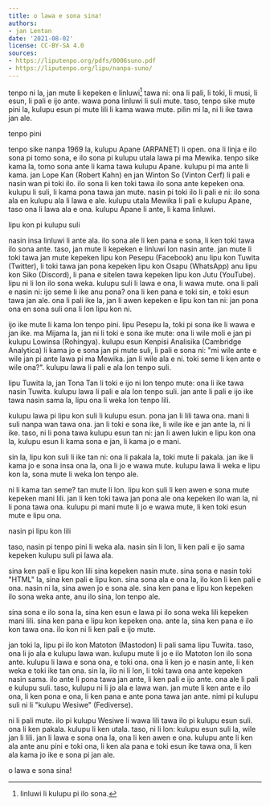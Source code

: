 ```yaml
---
title: o lawa e sona sina!
authors:
- jan Lentan
date: '2021-08-02'
license: CC-BY-SA 4.0
sources:
- https://liputenpo.org/pdfs/0006suno.pdf
- https://liputenpo.org/lipu/nanpa-suno/
---
```


tenpo ni la, jan mute li kepeken e linluwi[^1] tawa ni: ona li pali, li toki, li musi, li esun, li pali e ijo ante. wawa pona linluwi li suli mute. taso, tenpo sike mute pini la, kulupu esun pi mute lili li kama wawa mute. pilin mi la, ni li ike tawa jan ale.

[^1]: linluwi li kulupu pi ilo sona.

tenpo pini

tenpo sike nanpa 1969 la, kulupu Apane (ARPANET) li open. ona li linja e ilo sona pi tomo sona, e ilo sona pi kulupu utala lawa pi ma Mewika. tenpo sike kama la, tomo sona ante li kama tawa kulupu Apane. kulupu pi ma ante li kama. jan Lope Kan (Robert Kahn) en jan Winton So (Vinton Cerf) li pali e nasin wan pi toki ilo. ilo sona li ken toki tawa ilo sona ante kepeken ona. kulupu li suli, li kama pona tawa jan mute. nasin pi toki ilo li pali e ni: ilo sona ala en kulupu ala li lawa e ale. kulupu utala Mewika li pali e kulupu Apane, taso ona li lawa ala e ona. kulupu Apane li ante, li kama linluwi.

lipu kon pi kulupu suli

nasin insa linluwi li ante ala. ilo sona ale li ken pana e sona, li ken toki tawa ilo sona ante. taso, jan mute li kepeken e linluwi lon nasin ante. jan mute li toki tawa jan mute kepeken lipu kon Pesepu (Facebook) anu lipu kon Tuwita (Twitter), li toki tawa jan pona kepeken lipu kon Osapu (WhatsApp) anu lipu kon Siko (Discord), li pana e sitelen tawa kepeken lipu kon Jutu (YouTube). lipu ni li lon ilo sona weka. kulupu suli li lawa e ona, li wawa mute. ona li pali e nasin ni: ijo seme li ike anu pona? ona li ken pana e toki sin, e toki esun tawa jan ale. ona li pali ike la, jan li awen kepeken e lipu kon tan ni: jan pona ona en sona suli ona li lon lipu kon ni.

ijo ike mute li kama lon tenpo pini. lipu Pesepu la, toki pi sona ike li wawa e jan ike. ma Mijama la, jan ni li toki e sona ike mute: ona li wile moli e jan pi kulupu Lowinsa (Rohingya). kulupu esun Kenpisi Analisika (Cambridge Analytica) li kama jo e sona jan pi mute suli, li pali e sona ni: "mi wile ante e wile jan pi ante lawa pi ma Mewika. jan li wile ala e ni. toki seme li ken ante e wile ona?". kulupu lawa li pali e ala lon tenpo suli.

lipu Tuwita la, jan Tona Tan li toki e ijo ni lon tenpo mute: ona li ike tawa nasin Tuwita. kulupu lawa li pali e ala lon tenpo suli. jan ante li pali e ijo ike tawa nasin sama la, lipu ona li weka lon tenpo lili.

kulupu lawa pi lipu kon suli li kulupu esun. pona jan li lili tawa ona. mani li suli nanpa wan tawa ona. jan li toki e sona ike, li wile ike e jan ante la, ni li ike. taso, ni li pona tawa kulupu esun tan ni: jan li awen lukin e lipu kon ona la, kulupu esun li kama sona e jan, li kama jo e mani.

sin la, lipu kon suli li ike tan ni: ona li pakala la, toki mute li pakala. jan ike li kama jo e sona insa ona la, ona li jo e wawa mute. kulupu lawa li weka e lipu kon la, sona mute li weka lon tenpo ale.

ni li kama tan seme? tan mute li lon. lipu kon suli li ken awen e sona mute kepeken mani lili. jan li ken toki tawa jan pona ale ona kepeken ilo wan la, ni li pona tawa ona. kulupu pi mani mute li jo e wawa mute, li ken toki esun mute e lipu ona.

nasin pi lipu kon lili

taso, nasin pi tenpo pini li weka ala. nasin sin li lon, li ken pali e ijo sama kepeken kulupu suli pi lawa ala.

sina ken pali e lipu kon lili sina kepeken nasin mute. sina sona e nasin toki "HTML" la, sina ken pali e lipu kon. sina sona ala e ona la, ilo kon li ken pali e ona. nasin ni la, sina awen jo e sona ale. sina ken pana e lipu kon kepeken ilo sona weka ante, anu ilo sina, lon tenpo ale.

sina sona e ilo sona la, sina ken esun e lawa pi ilo sona weka lili kepeken mani lili. sina ken pana e lipu kon kepeken ona. ante la, sina ken pana e ilo kon tawa ona. ilo kon ni li ken pali e ijo mute.

jan toki la, lipu pi ilo kon Matoton (Mastodon) li pali sama lipu Tuwita. taso, ona li jo ala e kulupu lawa wan. kulupu mute li jo e ilo Matoton lon ilo sona ante. kulupu li lawa e sona ona, e toki ona. ona li ken jo e nasin ante, li ken weka e toki ike tan ona. sin la, ilo ni li lon, li toki tawa ona ante kepeken nasin sama. ilo ante li pona tawa jan ante, li ken pali e ijo ante. ona ale li pali e kulupu suli. taso, kulupu ni li jo ala e lawa wan. jan mute li ken ante e ilo ona, li ken pona e ona, li ken pana e ante pona tawa jan ante. nimi pi kulupu suli ni li "kulupu Wesiwe" (Fediverse).

ni li pali mute. ilo pi kulupu Wesiwe li wawa lili tawa ilo pi kulupu esun suli. ona li ken pakala. kulupu li ken utala. taso, ni li lon: kulupu esun suli la, wile jan li lili. jan li lawa e sona ona la, ona li ken awen e ona. kulupu ante li ken ala ante anu pini e toki ona, li ken ala pana e toki esun ike tawa ona, li ken ala kama jo ike e sona pi jan ale.

o lawa e sona sina!